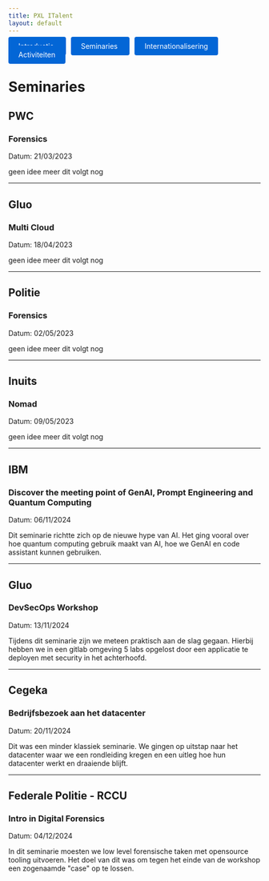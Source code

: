 ```yaml
---
title: PXL ITalent
layout: default
---
```


<p>
  <a href="./" style="background: #0366d6; color: #fff; padding: 10px 20px; border-radius: 4px; text-decoration: none; margin-right: 10px;">
    Introductie
  </a>

  <a href="./seminaries.html" style="background: #0366d6; color: #fff; padding: 10px 20px; border-radius: 4px; text-decoration: none;  margin-right: 10px;">
    Seminaries
  </a>

 <a href="./internationalisering.html" style="background: #0366d6; color: #fff; padding: 10px 20px; border-radius: 4px; text-decoration: none; margin-right: 10px;">
    Internationalisering
  </a>

  <a href="./activiteiten.html" style="background: #0366d6; color: #fff; padding: 10px 20px; border-radius: 4px; text-decoration: none;">
    Activiteiten
  </a>
</p>

# Seminaries

## PWC

### Forensics

Datum: 21/03/2023

geen idee meer dit volgt nog

---

## Gluo

### Multi Cloud

Datum: 18/04/2023

geen idee meer dit volgt nog

---

## Politie

### Forensics

Datum: 02/05/2023

geen idee meer dit volgt nog

---

## Inuits

### Nomad

Datum: 09/05/2023

geen idee meer dit volgt nog

---

## IBM

### Discover the meeting point of GenAI, Prompt Engineering and Quantum Computing

Datum: 06/11/2024

Dit seminarie richtte zich op de nieuwe hype van AI. Het ging vooral over hoe quantum computing gebruik maakt van AI, hoe we GenAI en code assistant kunnen gebruiken.

---

## Gluo

### DevSecOps Workshop

Datum: 13/11/2024

Tijdens dit seminarie zijn we meteen praktisch aan de slag gegaan. Hierbij hebben we in een gitlab omgeving 5 labs opgelost door een applicatie te deployen met security in het achterhoofd.

---

## Cegeka

### Bedrijfsbezoek aan het datacenter

Datum: 20/11/2024

Dit was een minder klassiek seminarie. We gingen op uitstap naar het datacenter waar we een rondleiding kregen en een uitleg hoe hun datacenter werkt en draaiende blijft.

---

## Federale Politie - RCCU

### Intro in Digital Forensics

Datum: 04/12/2024

In dit seminarie moesten we low level forensische taken met opensource tooling uitvoeren. Het doel van dit was om tegen het einde van de workshop een zogenaamde "case" op te lossen.